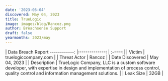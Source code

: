 ```yaml
---
date: '2023-05-04'
discovered: May 04, 2023
title: TrueLogic
image: images/blog/Rancoz.png
author: Breachsense Support
draft: false
yearmonths: 2023/may
---
```



| Data Breach Report
------------:     |:-------------:    | :-----:|
| Victim      | truelogiccompany.com      | 
| Threat Actor      | Rancoz      | 
| Date Discovered      | May 04, 2023      | 
| Description      | TrueLogic Company, LLC is a custom software developer, with expertise in design and implementation of process control, quality control and information management solutions.      | 
| Leak Size      | 32GB      | 

